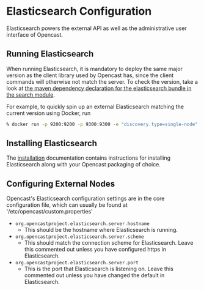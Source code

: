 Elasticsearch Configuration
===========================

Elasticsearch powers the external API as well as the administrative user interface of Opencast.

Running Elasticsearch
---------------------

When running Elasticsearch, it is mandatory to deploy the same major version as the client library used by Opencast has,
since the client commands will otherwise not match the server. To check the version, take a look at
[the maven dependency declaration for the elasticsearch bundle in the search module](https://github.com/opencast/opencast/blob/develop/modules/search/pom.xml).

For example, to quickly spin up an external Elasticsearch matching the current version using Docker, run

```sh
% docker run -p 9200:9200 -p 9300:9300 -e "discovery.type=single-node" elasticsearch:7.9.2
```

Installing Elasticsearch
------------------------

The [installation](../installation/index.md) documentation contains instructions for installing Elasticsearch along with your Opencast packaging of choice.

Configuring External Nodes
--------------------------

Opencast's Elasticsearch configuration settings are in the core configuration file, which can usually be found at '/etc/opencast/custom.properties'

* `org.opencastproject.elasticsearch.server.hostname`
    * This should be the hostname where Elasticsearch is running.
* `org.opencastproject.elasticsearch.server.scheme`
    * This should match the connection scheme for Elasticsearch.  Leave this commented out unless you have configured https in Elasticsearch.
* `org.opencastproject.elasticsearch.server.port`
    * This is the port that Elasticsearch is listening on.  Leave this commented out unless you have changed the default in Elasticsearch.

